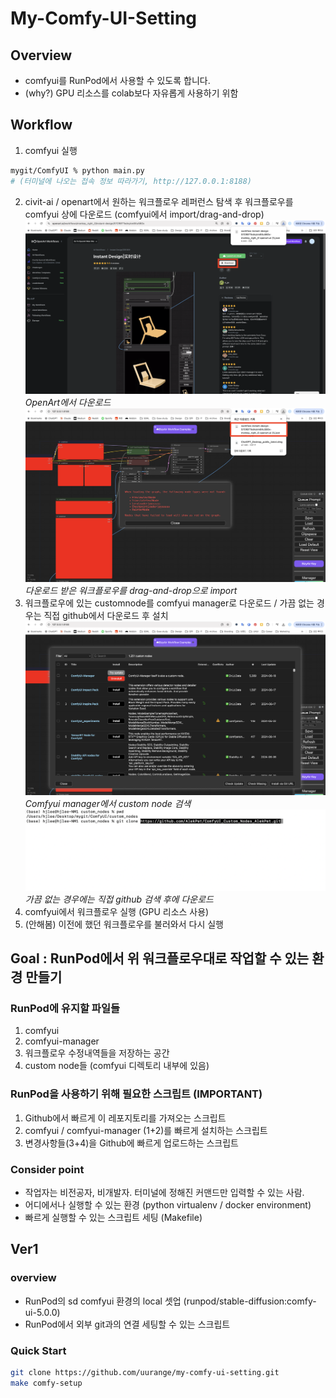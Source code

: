 # My-Comfy-UI-Setting

## Overview
- comfyui를 RunPod에서 사용할 수 있도록 합니다.
- (why?) GPU 리소스를 colab보다 자유롭게 사용하기 위함

## Workflow
1. comfyui 실행
```zsh
mygit/ComfyUI % python main.py
# (터미널에 나오는 접속 정보 따라가기, http://127.0.0.1:8188)
```
2. civit-ai / openart에서 원하는 워크플로우 레퍼런스 탐색 후 워크플로우를 comfyui 상에 다운로드 (comfyui에서 import/drag-and-drop)
![OpenArt에서 다운로드](./assets/image1.png)*OpenArt에서 다운로드*
![다운로드 받은 워크플로우를 drag-and-drop으로 import](./assets/image2.png)*다운로드 받은 워크플로우를 drag-and-drop으로 import*
3. 워크플로우에 있는 customnode를 comfyui manager로 다운로드 / 가끔 없는 경우는 직접 github에서 다운로드 후 설치
![Comfyui manager에서 custom node 검색](./assets/image3.png)*Comfyui manager에서 custom node 검색*
![가끔 없는 경우에는 직접 github 검색 후에 다운로드](./assets/image4.png)*가끔 없는 경우에는 직접 github 검색 후에 다운로드*
4. comfyui에서 워크플로우 실행 (GPU 리소스 사용)
5. (안해봄) 이전에 했던 워크플로우를 불러와서 다시 실행

## Goal : RunPod에서 위 워크플로우대로 작업할 수 있는 환경 만들기
### RunPod에 유지할 파일들
1. comfyui
2. comfyui-manager
3. 워크플로우 수정내역들을 저장하는 공간
4. custom node들 (comfyui 디렉토리 내부에 있음)

### RunPod을 사용하기 위해 필요한 스크립트 (IMPORTANT)
1. Github에서 빠르게 이 레포지토리를 가져오는 스크립트
2. comfyui / comfyui-manager (1+2)를 빠르게 설치하는 스크립트
3. 변경사항들(3+4)을 Github에 빠르게 업로드하는 스크립트

### Consider point
- 작업자는 비전공자, 비개발자. 터미널에 정해진 커맨드만 입력할 수 있는 사람.
- 어디에서나 실행할 수 있는 환경 (python virtualenv / docker environment)
- 빠르게 실행할 수 있는 스크립트 세팅 (Makefile)

## Ver1

### overview
- RunPod의 sd comfyui 환경의 local 셋업 (runpod/stable-diffusion:comfy-ui-5.0.0)
- RunPod에서 외부 git과의 연결 세팅할 수 있는 스크립트

### Quick Start
```bash
git clone https://github.com/uurange/my-comfy-ui-setting.git
make comfy-setup
```

